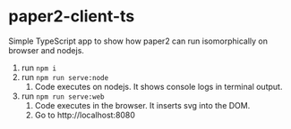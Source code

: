 # paper2-client-ts

Simple TypeScript app to show how paper2 can run isomorphically on browser and nodejs.

1. run `npm i`
1. run `npm run serve:node`
   1. Code executes on nodejs. It shows console logs in terminal output.
1. run `npm run serve:web`
   1. Code executes in the browser. It inserts svg into the DOM.
   1. Go to http://localhost:8080
